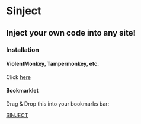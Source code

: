 # Sinject
## Inject your own code into any site!
### Installation
#### ViolentMonkey, Tampermonkey, etc.
Click [here](https://github.com/ironswordX-dev/Sinject/raw/main/bin/Sinject.user.js)

#### Bookmarklet
Drag & Drop this into your bookmarks bar:

[SINJECT](javascript://(function()%7Bconst%20Meta%20%3D%20%7Bname%3A%20'Sinject'%2C%20version%3A%20'1.0'%7Dconst%20disabled_urls%20%3D%20%5B'about%3Ablank'%2C%20'about%3Ablank%23blocked'%5Dif%20(disabled_urls.includes(window.location.href))%20return%3Bfunction%20openNewWin()%20%7Blet%20win%20%3D%20window.open(''%2C%20''%2C%20'height%3D400%2Cwidth%3D200')%3Breturn%20win%3B%7Dfunction%20createElm(doc%2C%20headOrBody%20%3D%20%22body%22%2C%20type%2C%20args%3D%5B%5D)%20%7Blet%20el%20%3D%20doc.createElement(type)%3Bif%20(args.length%20%3E%200)%20%7Bfor%20(let%20i%20%3D%200%3B%20i%20%3C%20args.length%3B%20i%2B%2B)%20%7Blet%20inf%20%3D%20args%5Bi%5Del.setAttribute(inf.key%2C%20inf.value)%7D%7Dif%20(headOrBody%20%3D%3D%3D%20%22head%22)%20%7Bdoc.head.appendChild(el)%7D%20else%20if%20(headOrBody%20%3D%3D%3D%20%22body%22)%20%7Bdoc.body.appendChild(el)%7D%7Dfunction%20erudaLoaderFunc()%20%7Blet%20script%20%3D%20document.createElement('script')%3Bscript.src%3D%22https%3A%2F%2Fcdn.jsdelivr.net%2Fnpm%2Feruda%22%3Bdocument.body.append(script)%3Bscript.onload%20%3D%20function%20()%20%7Beruda.init()%3B%7D%7Dlet%20sinjectWinOn%20%3D%20falsedocument.addEventListener('keyup'%2C%20function(event)%20%7Bif%20(sinjectWinOn)%20return%3Bif%20(event.key.toLowerCase()%20%3D%3D%3D%20'alt')%20%7Blet%20sinjectWinOn%20%3D%20true%3Bconst%20editor%20%3D%20openNewWin()%3Bconst%20editDoc%20%3D%20editor.document%3BeditDoc.writeln(%60%3Chead%3E%3Ctitle%3E%24%7BMeta.name%7D%3C%2Ftitle%3E%3C%2Fhead%3E%3Cbody%3E%3Ch1%3E%24%7BMeta.name%7D%20v%24%7BMeta.version%7D%3C%2Fh1%3E%3C%2Fbody%3E%60)%3BcreateElm(editDoc%2C%20%22body%22%2C%20'textarea'%2C%20%5B%7Bkey%3A'id'%2Cvalue%3A'textInput'%7D%2C%20%7Bkey%3A%20'style'%2C%20value%3A'resize%3Avertical%3Bmin-height%3A60px'%7D%5D)%3BcreateElm(editDoc%2C%20%22body%22%2C%20'button'%2C%20%5B%7Bkey%3A%20'id'%2C%20value%3A'submitButton'%7D%2C%20%7Bkey%3A%20'style'%2C%20value%3A%20'data-inline%3Dtrue'%7D%5D)%3BcreateElm(editDoc%2C%20%22body%22%2C%20'button'%2C%20%5B%7Bkey%3A%20'id'%2C%20value%3A'erudaBtn'%7D%2C%20%7Bkey%3A%20'style'%2C%20value%3A%20'data-inline%3Dtrue'%7D%5D)%3BeditDoc.getElementById('submitButton').innerText%20%3D%20'Inject!'%3BeditDoc.getElementById('submitButton').onclick%20%3D%20function()%20%7Blet%20code%20%3D%20editDoc.getElementById('textInput').value%3BcreateElm(document%2C%20%22body%22%2C%20'script'%2C%20%5B%7Bkey%3A%20'id'%2C%20value%3A%20'scriptInjector'%7D%5D)%3Bdocument.getElementById('scriptInjector').innerText%20%3D%20code%3BsinjectWinOn%20%3D%20false%3Beditor.window.close()%3B%7DeditDoc.getElementById('erudaBtn').innerText%20%3D%20'Eruda%20console'%3BeditDoc.getElementById('erudaBtn').onclick%20%3D%20function()%20%7BerudaLoaderFunc()%3BsinjectWinOn%20%3D%20false%3Beditor.window.close()%3B%7D%3B%7D%7D%2C%20false)%7D)())